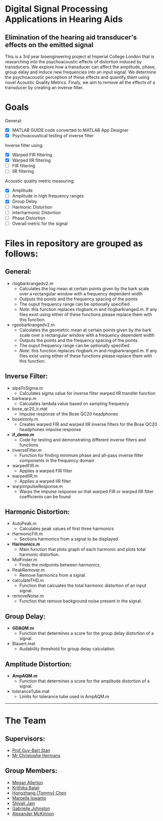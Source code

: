 # Digital Signal Processing Applications in Hearing Aids
## Elimination of the hearing aid transducer's effects on the emitted signal
This is a 3rd year bioengineering project at Imperial College London that is researching into the psychoacoustic effects of distortion induced by transducers. We explore how a transducer can affect the amplitude, phase, group delay and induce new frequencies into an input signal. We determine the psychoacoustic perception of these effects and quantify them using novel Acoustic Quality Metrics. Finaly, we aim to remove all the effects of a transducer by creating an inverse filter.

# Goals
General:
- [x] MATLAB GUIDE code converted to MATLAB App Designer
- [x] Psychoacoustical testing of inverse filter

Inverse filter using:
- [x] Warped FIR filtering
- [x] Warped IIR filtering
- [ ] FIR filtering
- [ ] IIR filtering

Acoustic quality metric measuring:
- [x] Amplitude
- [ ] Amplitude in high frequency ranges
- [x] Group Delay
- [ ] Harmonic Distortion
- [ ] Interharmonic Distortion
- [ ] Phase Distortion
- [ ] Overall metric for the signal

# Files in repository are grouped as follows:
## General:
- rlogbarkrangedv2.m
  - Calculates the log mean at certain points given by the bark scale over a rectangular window with a frequency dependent width
  - Outputs the points and the frequency spacing of the points
  - The ouput frequency range can be optionally specified
  - *Note:* this function replaces rlogbark.m and rlogbarkranged.m. If any files exist using either of these functions please replace them with this function. 
- rgeobarkrangedv2.m
  - Calculates the geometric mean at certain points given by the bark scale over a rectangular window with a frequency dependent width
  - Outputs the points and the frequency spacing of the points
  - The ouput frequency range can be optionally specified
  - *Note:* this function replaces rlogbark.m and rlogbarkranged.m. If any files exist using either of these functions please replace them with this function. 

## Inverse Filter:
- alpaToSigma.m
  - Calculates sigma value for inverse filter warped IIR transfer function
- barkwarp.m
  - Calculates lambda value based on sampling frequency
- bose_qc20_ir.mat
  - Impulse response of the Bose QC20 headphones
- boseironly.m
  - Creates warped FIR and warped IIR inverse filters for the Bose QC20 headphones impulse response
- **if_demo.m**
  - Code for testing and demonstrating different inverse filters and functions
- inverseFilter.m
  - Function for finding minimum phase and all-pass inverse filter components in the frequency domain
- warpedFIR.m
  - Applies a warped FIR filter
- warpedIIR.m
  - Applies a warped IIR filter
- warpImpulseResponse.m
  - Warps the impulse response so that warped FIR or warped IIR filter coefficients can be found
  
## Harmonic Distortion:
- AutoPeak.m
  - Calculates peak values of first three harmonics
- HarmonicFilt.m
  - Sections harmonics from a signal to be displayed
- **Harmonics.m**
  - Main function that plots graph of each harmonic and plots total harmonic distortion.
- MidFinder.m
  - Finds the midpoints between harmonics.
- PeakRemover.m
  - Remove harmonics from a signal.
- calculateTHD.m
  - Function that calcuates the total harmonic distortion of an input signal.
- removeNoise.m
  - Function that remove background noise present in the signal.

## Group Delay:
- **GDAQM.m**
  - Function that determines a score for the group delay distortion of a signal. 
- Blauert.mat
  - Audability threshold for group delay calculation.

## Amplitude Distortion:
- **AmpAQM.m**
  - Function that determines a score for the amplitude distortion of a signal.
- toleranceTube.mat
  - Limits for tolerance tube used in AmpAQM.m

---

# The Team
## Supervisors:
- [Prof Guy-Bart Stan](https://www.imperial.ac.uk/people/g.stan "Imperial College Profile")
- [Mr Christophe Hermans](https://www.resolution-acoustics.be/our-team/christophe-hermans/ "Resolution Acoustics Profile")

## Group Members:
- [Megan Allerton](https://www.linkedin.com/in/meganallerton/ "Linkedin Profile")
- [Krithika Balaji](https://www.linkedin.com/in/krithika-balaji-13961716b/ "Linkedin Profile")
- [Hongzhang (Tommy) Chen](https://www.linkedin.com/in/hongzhang-tommy-chen-066baa184/ "Linkedin Profile")
- [Marcella Iswanto](https://www.linkedin.com/in/marcella-alessandra-iswanto-carrasquero-a756b5151/ "Linkedin Profile")
- [Shivali Jain](https://www.linkedin.com/in/shivalijain-/ "Linkedin Profile")
- [Gabrielle Johnston](https://www.linkedin.com/in/gabrielle-johnston-827861155/ "Linkedin Profile")
- [Alexander McKinnon](https://www.linkedin.com/in/alex-mckinnon-1aa261198/ "Linkedin Profile")
